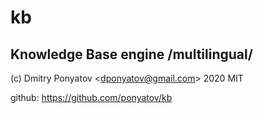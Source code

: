 #  kb
## Knowledge Base engine /multilingual/

(c) Dmitry Ponyatov <<dponyatov@gmail.com>> 2020 MIT

github: https://github.com/ponyatov/kb
